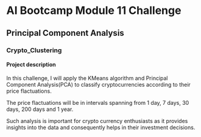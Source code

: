 # AI Bootcamp Module 11 Challenge

## Principal Component Analysis

### Crypto_Clustering

#### Project description

In this challenge, I will apply the KMeans algorithm and Principal Component Analysis(PCA) to classify cryptocurrencies according to their price flactuations. 

The price flactuations will be in intervals spanning from 1 day, 7 days, 30 days, 200 days and 1 year. 

Such analysis is important for crypto currency enthusiasts as it provides insights into the data and consequently helps in their investment decisions.
